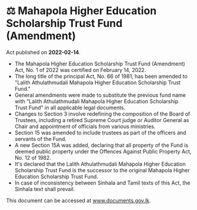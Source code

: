 # ⚖️  Mahapola Higher Education Scholarship Trust Fund (Amendment) 

Act published on **2022-02-14**.

- The Mahapola Higher Education Scholarship Trust Fund (Amendment) Act, No. 1 of 2022 was certified on February 14, 2022.
- The long title of the principal Act, No. 66 of 1981, has been amended to "Lalith Athulathmudali Mahapola Higher Education Scholarship Trust Fund."
- General amendments were made to substitute the previous fund name with "Lalith Athulathmudali Mahapola Higher Education Scholarship Trust Fund" in all applicable legal documents.
- Changes to Section 3 involve redefining the composition of the Board of Trustees, including a retired Supreme Court judge or Auditor General as Chair and appointment of officials from various ministries.
- Section 15 was amended to include trustees as part of the officers and servants of the Fund.
- A new Section 15A was added, declaring that all property of the Fund is deemed public property under the Offences Against Public Property Act, No. 12 of 1982.
- It's declared that the Lalith Athulathmudali Mahapola Higher Education Scholarship Trust Fund is the successor to the original Mahapola Higher Education Scholarship Trust Fund.
- In case of inconsistency between Sinhala and Tamil texts of this Act, the Sinhala text shall prevail. 

This document can be accessed at www.documents.gov.lk.
